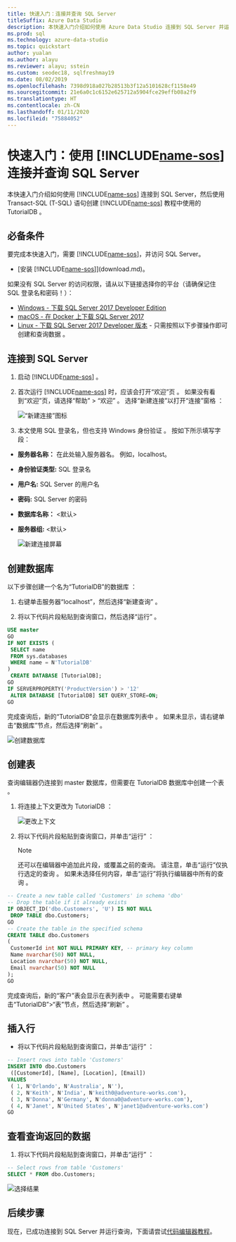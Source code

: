 ```yaml
---
title: 快速入门：连接并查询 SQL Server
titleSuffix: Azure Data Studio
description: 本快速入门介绍如何使用 Azure Data Studio 连接到 SQL Server 并运行查询
ms.prod: sql
ms.technology: azure-data-studio
ms.topic: quickstart
author: yualan
ms.author: alayu
ms.reviewer: alayu; sstein
ms.custom: seodec18, sqlfreshmay19
ms.date: 08/02/2019
ms.openlocfilehash: 7398d918a027b28513b3f12a5101628cf1158e49
ms.sourcegitcommit: 21e6a0c1c6152e625712a5904fce29effb08a2f9
ms.translationtype: HT
ms.contentlocale: zh-CN
ms.lasthandoff: 01/11/2020
ms.locfileid: "75884052"
---
```

# <a name="quickstart-connect-and-query-sql-server-using-includename-sosincludesname-sos-shortmd"></a>快速入门：使用 [!INCLUDE[name-sos](../includes/name-sos-short.md)] 连接并查询 SQL Server

本快速入门介绍如何使用 [!INCLUDE[name-sos](../includes/name-sos-short.md)] 连接到 SQL Server，然后使用 Transact-SQL (T-SQL) 语句创建 [!INCLUDE[name-sos](../includes/name-sos-short.md)] 教程中使用的 TutorialDB  。

## <a name="prerequisites"></a>必备条件

要完成本快速入门，需要 [!INCLUDE[name-sos](../includes/name-sos-short.md)]，并访问 SQL Server。

- [安装 [!INCLUDE[name-sos](../includes/name-sos-short.md)]](download.md)。

如果没有 SQL Server 的访问权限，请从以下链接选择你的平台（请确保记住 SQL 登录名和密码！）：

- [Windows - 下载 SQL Server 2017 Developer Edition](https://www.microsoft.com/sql-server/sql-server-downloads)
- [macOS - 在 Docker 上下载 SQL Server 2017](https://docs.microsoft.com/sql/linux/quickstart-install-connect-docker)
- [Linux - 下载 SQL Server 2017 Developer 版本](https://docs.microsoft.com/sql/linux/sql-server-linux-overview#install) - 只需按照以下步骤操作即可创建和查询数据  。

## <a name="connect-to-a-sql-server"></a>连接到 SQL Server

1. 启动 [!INCLUDE[name-sos](../includes/name-sos-short.md)]  。

2. 首次运行 [!INCLUDE[name-sos](../includes/name-sos-short.md)] 时，应该会打开“欢迎”页  。 如果没有看到“欢迎”页，请选择“帮助” > “欢迎”    。 选择“新建连接”以打开“连接”窗格   ：

   ![“新建连接”图标](media/quickstart-sql-server/new-connection-icon.png)

3. 本文使用 SQL 登录名，但也支持 Windows 身份验证   。 按如下所示填写字段：

- **服务器名称：** 在此处输入服务器名。 例如，localhost。
- **身份验证类型:** SQL 登录名
- **用户名:** SQL Server 的用户名
- **密码:** SQL Server 的密码
- **数据库名称：** \<默认\>
- **服务器组:** \<默认\>

   ![新建连接屏幕](media/quickstart-sql-server/new-connection-screen.png)

## <a name="create-a-database"></a>创建数据库

以下步骤创建一个名为“TutorialDB”的数据库  ：

1. 右键单击服务器“localhost”，然后选择“新建查询”   。

2. 将以下代码片段粘贴到查询窗口，然后选择“运行”  。

 ```sql
 USE master
 GO
 IF NOT EXISTS (
  SELECT name
  FROM sys.databases
  WHERE name = N'TutorialDB'
 )
  CREATE DATABASE [TutorialDB];
 GO
 IF SERVERPROPERTY('ProductVersion') > '12'
  ALTER DATABASE [TutorialDB] SET QUERY_STORE=ON;
 GO
 ```

完成查询后，新的“TutorialDB”会显示在数据库列表中  。 如果未显示，请右键单击“数据库”节点，然后选择“刷新”   。

   ![创建数据库](media/quickstart-sql-server/create-database.png)

## <a name="create-a-table"></a>创建表

查询编辑器仍连接到 master 数据库，但需要在 TutorialDB 数据库中创建一个表   。

1. 将连接上下文更改为 TutorialDB  ：

   ![更改上下文](media/quickstart-sql-server/change-context.png)

2. 将以下代码片段粘贴到查询窗口，并单击“运行”  ：

   > [!NOTE]
   > 还可以在编辑器中追加此片段，或覆盖之前的查询。 请注意，单击“运行”仅执行选定的查询  。 如果未选择任何内容，单击“运行”将执行编辑器中所有的查询  。

 ```sql
 -- Create a new table called 'Customers' in schema 'dbo'
 -- Drop the table if it already exists
 IF OBJECT_ID('dbo.Customers', 'U') IS NOT NULL
  DROP TABLE dbo.Customers;
 GO
 -- Create the table in the specified schema
 CREATE TABLE dbo.Customers
 (
  CustomerId int NOT NULL PRIMARY KEY, -- primary key column
  Name nvarchar(50) NOT NULL,
  Location nvarchar(50) NOT NULL,
  Email nvarchar(50) NOT NULL
 );
 GO
 ```

完成查询后，新的“客户”表会显示在表列表中  。 可能需要右键单击“TutorialDB”>“表”节点，然后选择“刷新”   。

## <a name="insert-rows"></a>插入行

- 将以下代码片段粘贴到查询窗口，并单击“运行”  ：

 ```sql
 -- Insert rows into table 'Customers'
 INSERT INTO dbo.Customers
  ([CustomerId], [Name], [Location], [Email])
 VALUES
  ( 1, N'Orlando', N'Australia', N''),
  ( 2, N'Keith', N'India', N'keith0@adventure-works.com'),
  ( 3, N'Donna', N'Germany', N'donna0@adventure-works.com'),
  ( 4, N'Janet', N'United States', N'janet1@adventure-works.com')
 GO
 ```

## <a name="view-the-data-returned-by-a-query"></a>查看查询返回的数据

1. 将以下代码片段粘贴到查询窗口，并单击“运行”  ：

 ```sql
 -- Select rows from table 'Customers'
 SELECT * FROM dbo.Customers;
 ```

   ![选择结果](media/quickstart-sql-server/select-results.png)

## <a name="next-steps"></a>后续步骤

现在，已成功连接到 SQL Server 并运行查询，下面请尝试[代码编辑器教程](tutorial-sql-editor.md)。